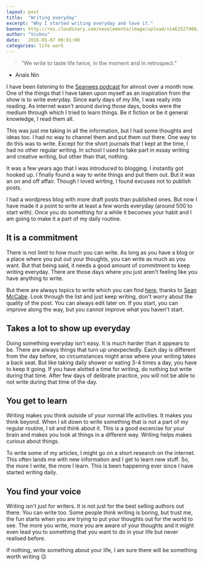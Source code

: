 ```yaml
---
layout: post
title:  "Writing everyday"
excerpt: "Why I started writing everyday and love it."
banner: http://res.cloudinary.com/neoelemento/image/upload/v1462527986/blog/writing-min.jpg
author: "Vishnu"
date:   2016-05-07 00:01:00
categories: life work
---
```


>“We write to taste life twice, in the moment and in retrospect.”
- Anaïs Nin

I have been listening to the [Seanwes podcast](http://seanwes.com/podcast/) for almost over a month now. One of the things that I have taken upon myself as an inspiration from the show is to write everyday. Since early days of my life, I was really into reading. As internet wasn't around during those days, books were the medium through which I tried to learn things. Be it fiction or be it general knowledge, I read them all. 

This was just me taking in all the information, but I had some thoughts and ideas too. I had no way to channel them and put them out there. One way to do this was to write. Except for the short journals that I kept at the time, I had no other regular writing. In school I used to take part in essay writing and creative writing, but other than that, nothing. 

It was a few years ago that I was introduced to blogging. I instantly got hooked up. I finally found a way to write things and put them out. But it was an on and off affair. Though I loved wirting, I found excuses not to publish posts.

I had a wordpress blog with more draft posts than published ones. But now I have made it a point to write at least a few words everyday (around 500 to start with). Once you do something for a while it becomes your habit and I am going to make it a part of my daily routine.

## It is a commitment
There is not limit to how much you can write. As long as you have a blog or a place where you put out your thoughts, you can write as much as you want. But that being said, it needs a good amount of commitment to keep writing everyday. There are those days where you just aren't feeling like you have anything to write. 

But there are always topics to write which you can find [here](http://seanw.es/XyTw), thanks to [Sean McCabe](http://seanwes.com/). Look through the list and just keep writing, don't worry about the quality of the post. You can always edit later on. If you start, you can improve along the way, but you cannot improve what you haven't start.

## Takes a lot to show up everyday
Doing something everyday isn't easy. It is much harder than it appears to be. There are always things that turn up unexpectedly. Each day is different from the day before, so circumstances might arise where your writing takes a back seat. But like taking daily shower or eating 3-4 times a day, you have to keep it going. If you have alotted a time for writing, do nothing but write during that time. After few days of delibrate practice, you will not be able to not write during that time of the day.

## You get to learn
Writing makes you think outside of your normal life activities. It makes you think beyond. When I sit down to write something that is not a part of my regular routine, I sit and think about it. This is a good excercise for your brain and makes you look at things in a different way. Writing helps makes curious about things. 

To write some of my articles, I might go on a short research on the internet. This often lands me with new information and I get to learn new stuff. So, the more I write, the more I learn. This is been happening ever since I have started writing daily.

## You find your voice
Writing isn't just for writers. It is not just for the best selling authors out there. You can write too. Some people think writing is boring, but trust me, the fun starts when you are trying to put your thoughts out for the world to see. The more you write, more you are aware of your thoughts and it might even lead you to something that you want to do in your life but never realised before.

If nothing, write something about your life, I am sure there will be something worth writing :wink: